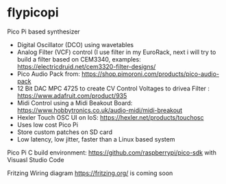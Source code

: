 # flypicopi
Pico Pi based synthesizer

- Digital Oscillator (DCO) using wavetables
- Analog Filter (VCF) control (I use filter in my EuroRack, next i will try to build a filter based on CEM3340, examples:  https://electricdruid.net/cem3320-filter-designs/
- Pico Audio Pack from: https://shop.pimoroni.com/products/pico-audio-pack
- 12 Bit DAC MPC 4725 to create CV Control Voltages  to drivea Filter : https://www.adafruit.com/product/935
- Midi Control using a Midi Beakout Board: https://www.hobbytronics.co.uk/audio-midi/midi-breakout
- Hexler Touch OSC UI on IoS:  https://hexler.net/products/touchosc
- Uses low cost Pico Pi 
- Store custom patches on SD card
- Low latency, low jitter, faster than a Linux based system


Pico Pi C build environment: https://github.com/raspberrypi/pico-sdk with Visuasl Studio Code

Fritzing Wiring diagram https://fritzing.org/ is coming soon


